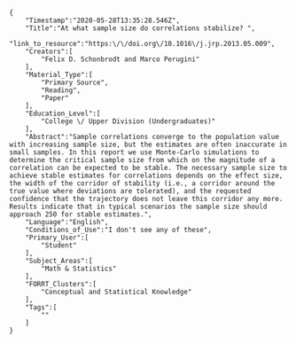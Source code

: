 
    {
        "Timestamp":"2020-05-28T13:35:28.546Z",
        "Title":"At what sample size do correlations stabilize? ",
        "link_to_resource":"https:\/\/doi.org\/10.1016\/j.jrp.2013.05.009",
        "Creators":[
            "Felix D. Schonbrodt and Marco Perugini"
        ],
        "Material_Type":[
            "Primary Source",
            "Reading",
            "Paper"
        ],
        "Education_Level":[
            "College \/ Upper Division (Undergraduates)"
        ],
        "Abstract":"Sample correlations converge to the population value with increasing sample size, but the estimates are often inaccurate in small samples. In this report we use Monte-Carlo simulations to determine the critical sample size from which on the magnitude of a correlation can be expected to be stable. The necessary sample size to achieve stable estimates for correlations depends on the effect size, the width of the corridor of stability (i.e., a corridor around the true value where deviations are tolerated), and the requested confidence that the trajectory does not leave this corridor any more. Results indicate that in typical scenarios the sample size should approach 250 for stable estimates.",
        "Language":"English",
        "Conditions_of_Use":"I don't see any of these",
        "Primary_User":[
            "Student"
        ],
        "Subject_Areas":[
            "Math & Statistics"
        ],
        "FORRT_Clusters":[
            "Conceptual and Statistical Knowledge"
        ],
        "Tags":[
            ""
        ]
    }
